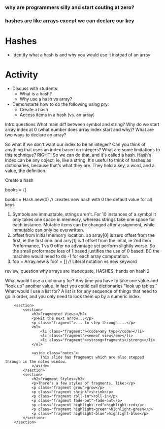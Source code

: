 ### why are programmers silly and start couting at zero?
### hashes are like arrays except we can declare our key


# Hashes
  * Identify what a hash is and why you would use it instead of an array

# Activity
* Discuss with students:
	* What is a hash?
	* Why use a hash vs array?
* Demonstarte how to do the following using pry:
	* Create a hash
	* Access items in a hash (vs. an array)   

Intro questions
   What main diff between symbol and string?
   Why do we start array index at 0 (what number does array index start and why)?
   What are two ways to declare an array? 

So what if we don't want our index to be an integer?  Can you think of anything that uses an index based on integers?  What are some limitations to this technique?  RIGHT! So we can do that, and it's called a hash.  Hash's index can be any object, ie, like a string.  It's useful to think of hashes as dictionaries, because that's what they are.  They hold a key, a word, and a value, the definition.





Create a hash 

books = {}

books = Hash.new(0)  // creates new hash with 0 the default value for all keys


1. Symbols are immuatable, strings aren't.  For 10 instances of a symbol it only takes one space in memeory, whereas strings take one space for each instance. Mutable items can be changed after assignment, while immutable can only be overwritten. 
2. offset from initial memorry location. so array[0] is zero offset from the first, ie the first one.  and arry[1] is 1 offset from the inital, ie 2nd item
		Proformance, 1 vs 0 offer no advantage yet perform slightly worse.  So the small proformace loss of 1 based justifies the use of 0 based. BC the machine would need to do -1 for each array computation.
3. foo = Array.new & foo1 = []  // Literal notation vs new keyword


review, question why arrays are inadequate, HASHES, hands on hash	2


What would I use a dictionary for?
Any time you have to take one value and "look up" another value. In fact you could call dictionaries "look up tables."
What would I use a list for?
A list is for any sequence of things that need to go in order, and you only need to look them up by a numeric index.







		<section>
			<section>
				<h2>Fragmented Views</h2>
				<p>Hit the next arrow...</p>
				<p class="fragment">... to step through ...</p>
				<ol>
					<li class="fragment"><code>any type</code></li>
					<li class="fragment"><em>of view</em></li>
					<li class="fragment"><strong>fragments</strong></li>
				</ol>

				<aside class="notes">
					This slide has fragments which are also stepped through in the notes window.
				</aside>
			</section>
			<section>
				<h2>Fragment Styles</h2>
				<p>There's a few styles of fragments, like:</p>
				<p class="fragment grow">grow</p>
				<p class="fragment shrink">shrink</p>
				<p class="fragment roll-in">roll-in</p>
				<p class="fragment fade-out">fade-out</p>
				<p class="fragment highlight-red">highlight-red</p>
				<p class="fragment highlight-green">highlight-green</p>
				<p class="fragment highlight-blue">highlight-blue</p>
			</section>
		</section>
